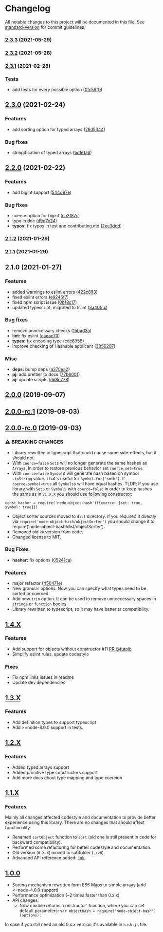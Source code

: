 # Changelog

All notable changes to this project will be documented in this file. See [standard-version](https://github.com/conventional-changelog/standard-version) for commit guidelines.

### [2.3.3](https://github.com/SkeLLLa/node-object-hash/compare/v2.3.2...v2.3.3) (2021-05-29)

### [2.3.2](https://github.com/SkeLLLa/node-object-hash/compare/v2.3.1...v2.3.2) (2021-05-28)

### [2.3.1](https://github.com/SkeLLLa/node-object-hash/compare/v2.3.0...v2.3.1) (2021-02-28)


### Tests

* add tests for every possible option ([0fc56f0](https://github.com/SkeLLLa/node-object-hash/commit/0fc56f08bb8d7cadcfed1d136eb3b2f5b89fa8ba))

## [2.3.0](https://github.com/SkeLLLa/node-object-hash/compare/v2.2.0...v2.3.0) (2021-02-24)


### Features

* add sorting option for typed arrays ([28d5344](https://github.com/SkeLLLa/node-object-hash/commit/28d53445d1f59213ac32de77890b0311a0dffe7f))


### Bug fixes

* stringification of typed arrays ([bc1e1a6](https://github.com/SkeLLLa/node-object-hash/commit/bc1e1a6654036935769006df4823cd16a67c0a62))

## [2.2.0](https://github.com/SkeLLLa/node-object-hash/compare/v2.1.2...v2.2.0) (2021-02-22)


### Features

* add bigint support ([544d97e](https://github.com/SkeLLLa/node-object-hash/commit/544d97e9712961effae0a6940357bb1f8b9adcc6))


### Bug fixes

* coerce option for bigint ([ca2f87c](https://github.com/SkeLLLa/node-object-hash/commit/ca2f87c7af8270ec5ce89de1bb166257000ffca1))
* typo in doc ([d9d7e24](https://github.com/SkeLLLa/node-object-hash/commit/d9d7e24f2b45e5b14c92a01da648f6ad9daf8427))
* **typos:** fix typos in test and contributing.md ([2ee3ddd](https://github.com/SkeLLLa/node-object-hash/commit/2ee3ddde2cd062844b2d3829f13647bf78b88eb7))

### [2.1.2](https://github.com/SkeLLLa/node-object-hash/compare/v2.1.1...v2.1.2) (2021-01-29)

### [2.1.1](https://github.com/SkeLLLa/node-object-hash/compare/v2.1.0...v2.1.1) (2021-01-29)

## 2.1.0 (2021-01-27)

### Features

- added warnings to eslint errors ([422c893](https://github.com/SkeLLLa/node-object-hash/commit/422c8932e8ad140553259e9e49555f7ddfef4db1))
- fixed eslint errors ([e9245f7](https://github.com/SkeLLLa/node-object-hash/commit/e9245f7aa3aa14238fbb62d97dacdcc414ec0f40))
- fixed npm script issue ([0bf8c17](https://github.com/SkeLLLa/node-object-hash/commit/0bf8c175ae058bbc442628e953ff577be500d865))
- updated typescript, migrated to tslint ([3a40fcc](https://github.com/SkeLLLa/node-object-hash/commit/3a40fccbe03f265b8452b59ac1434cb1b0ceb6a3))

### Bug fixes

- remove unnecessary checks ([1bbad3a](https://github.com/SkeLLLa/node-object-hash/commit/1bbad3a2f6dc1dd28ed48ab2ca065b878b450f53))
- **lint:** fix eslint ([caeac70](https://github.com/SkeLLLa/node-object-hash/commit/caeac700031c7637448e4d76f2d2fe9276df2b01))
- **types:** fix encoding type ([cdc6958](https://github.com/SkeLLLa/node-object-hash/commit/cdc69588b781095764d574b6f14e00b2609ff4e5))
- improve checking of Hashable applicant ([3856207](https://github.com/SkeLLLa/node-object-hash/commit/38562077f9465e1aa871e607fd13de861f10582d))

### Misc

- **deps:** bump deps ([a370ea2](https://github.com/SkeLLLa/node-object-hash/commit/a370ea2bf9b89b94063d5fb3e584da20dd0eb855))
- **pj:** add prettier to docs ([77b6001](https://github.com/SkeLLLa/node-object-hash/commit/77b6001674284fc613e95fd44cddb9aec143aeb5))
- **pj:** update scripts ([dd8c778](https://github.com/SkeLLLa/node-object-hash/commit/dd8c778301899e41dacb73f83426a733bb327dda))

## [2.0.0](https://gitlab.com/m03geek/node-object-hash/compare/v2.0.0-rc.1...v2.0.0) (2019-09-07)

## [2.0.0-rc.1](https://gitlab.com/m03geek/node-object-hash/compare/v2.0.0-rc.0...v2.0.0-rc.1) (2019-09-03)

## [2.0.0-rc.0](https://gitlab.com/m03geek/node-object-hash/compare/v1.4.2...v2.0.0-rc.0) (2019-09-03)

### ⚠ BREAKING CHANGES

- Library rewritten in typescript that could cause some side-effects, but it should not.
- With `coerce=false` `Set`s will no longer generate the same hashes as `Array`s. In order to restore previous behavior set `coerce.set=true`.
- With `coerce=false` `Symbol`s will generate hash based on symbol `.toString` value. That's useful for `Symbol.for('smth')`. If `coerce.symbol=true` all `Symbols`s will have equal hashes.
  TLDR; If you use library with `Set`s or `Symbol`s with `coerce=false` in order to keep hashes the same as in `v1.X.X` you should use following constructor:

```
const hasher = require('node-object-hash')({coerce: {set: true, symbol: true}})
```

- Object sorter sources moved to `dist` directory. If you required it directly via `require('node-object-hash/objectSorter')` you should change it to require('node-object-hash/dist/objectSorter').
- Removed old `v0` version from code.
- Changed license to MIT.

### Bug Fixes

- **hasher:** fix options ([05241ca](https://gitlab.com/m03geek/node-object-hash/commit/05241ca))

### Features

- major refactor ([450471e](https://gitlab.com/m03geek/node-object-hash/commit/450471e))
- New granular options. Now you can specify what types need to be sorted or coerced.
- Add new `trim` option. It can be used to remove unncecessary spaces in `string`s or `function` bodies.
- Library rewritten to typescript, so it may have better ts compatibility.

## [1.4.X](https://gitlab.com/m03geek/node-object-hash/compare/v1.3.0...v1.4.2)

### Features

- Add support for objects without constructor #11 [PR @futpib](https://gitlab.com/m03geek/node-object-hash/pull/12)
- Simplify eslint rules, update codestyle

### Fixes

- Fix npm links issues in readme
- Update dev dependencies

## [1.3.X](https://gitlab.com/m03geek/node-object-hash/compare/v1.2.0...v1.3.0)

### Features

- Add definition types to support typescript
- Add >=node-8.0.0 support in tests.

## [1.2.X](https://gitlab.com/m03geek/node-object-hash/compare/v1.1.6...v1.2.0)

### Features

- Added typed arrays support
- Added primitive type constructors support
- Add more docs about type mapping and type coercion

## [1.1.X](https://gitlab.com/m03geek/node-object-hash/compare/v1.0.3..v1.1.6)

### Features

Mainly all changes affected codestyle and documentation to provide better
experience using this library. There are no changes that should affect
functionality.

- Renamed `sortObject` function to `sort` (old one is still present in code
  for backward compatibility).
- Performed some refactoring for better codestyle and documentation.
- Old version (`0.X.X`) moved to subfolder (`./v0`).
- Advanced API reference added: [link](API.md).

## [1.0.0](https://gitlab.com/m03geek/node-object-hash/compare/v0.1.0...v1.0.3)

- Sorting mechanism rewritten form ES6 Maps to simple arrays
  (add <=node-4.0.0 support)
- Performance optimization (~2 times faster than 0.x.x)
- API changes:
  - Now module returns 'constructor' function, where you can set
    default parameters: `var objectHash = require('node-object-hash')(options);`

In case if you still need an old 0.x.x version it's available in `hash.js`
file.

